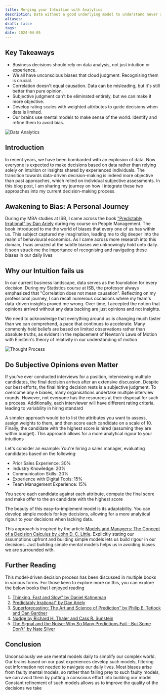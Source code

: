 ```yaml
---
title: Merging your Intuition with Analytics
description: Data without a good underlying model to understand never succeeds. Understand how to develop a mental model for your intituion
aliases: 
draft: false
tags: 
date: 2024-04-05
---
```


## Key Takeaways

- Business decisions should rely on data analysis, not just intuition or experience.
- We all have unconscious biases that cloud judgment. Recognising them is crucial.
- Correlation doesn't equal causation. Data can be misleading, but it's still better than pure opinion.
- Subjective judgment can't be eliminated entirely, but we can make it more objective.
- Develop rating scales with weighted attributes to guide decisions when data is limited.
- Our brains use mental models to make sense of the world. Identify and refine them to avoid bias.

![Data Analytics](https://i.imgur.com/QQfGp5A.png)

## Introduction
In recent years, we have been bombarded with an explosion of data. Now everyone is expected to make decisions based on data rather than relying solely on intuition or insights shared by experienced individuals. The transition towards data-driven decision-making is indeed more objective than past approaches, which relied on individual subjective assessments. In this blog post, I am sharing my journey on how I integrate these two approaches into my current decision-making process.


## Awakening to Bias: A Personal Journey

During my MBA studies at ISB, I came across the book ["Predictably Irrational" by Dan Ariely](https://amzn.to/492HT2M) during my course on People Management. The book introduced to me the world of biases that every one of us has within us. This subject captured my imagination, leading me to dig deeper into the realm of behavioural economics. As I came across more research into this domain, I was amazed at the subtle biases we unknowingly hold onto daily. It soon struck me the importance of recognising and navigating these biases in our daily lives



## Why our Intuition fails us

In our current business landscape, data serves as the foundation for every decision. During my Statistics course at ISB, the professor always emphasized that "Correlation does not mean causation". Reflecting on my professional journey, I can recall numerous occasions where my team's data-driven insights proved me wrong. Over time, I accepted the notion that opinions arrived without any data backing are just opinions and not insights.

We need to acknowledge that everything around us is changing much faster than we can comprehend, a pace that continues to accelerate. Many commonly held beliefs are based on limited observations rather than absolute truths, as evident in the replacement of Newton's Laws of Motion with Einstein's theory of relativity in our understanding of motion


![Thought Process](https://i.imgur.com/sUl7irm.png)

## Do Subjective Opinions even Matter

If you've ever conducted interviews for a position, interviewing multiple candidates, the final decision arrives after an extensive discussion. Despite our best efforts, the final hiring decision rests is a subjective judgment. To overcome any e biases, many organisations undertake multiple interview rounds. However, not everyone has the resources at their disposal for such a process. Additionally, each interviewer will have different rating criteria, leading to variability in hiring standard

A simpler approach would be to list the attributes you want to assess, assign weights to them, and then score each candidate on a scale of 10. Finally, the candidate with the highest score is hired (assuming they are within budget). This approach allows for a more analytical rigour to your intuitions

Let's consider an example: You're hiring a sales manager, evaluating candidates based on the following:

- Prior Sales Experience: 30%
- Industry Knowledge: 20%
- Communication Skills: 20%
- Experience with Digital Tools: 15%
- Team Management Experience: 15%

You score each candidate against each attribute, compute the final score and make offer to the an candidate with the highest score

The beauty of this easy-to-implement model is its adaptability. You can develop simple models for key decisions, allowing for a more analytical rigour to your decisions when lacking data.

This approach is inspired by the article [Models and Managers: The Concept of a Decision Calculus by John D. C. Little](https://pubsonline.informs.org/doi/epdf/10.1287/mnsc.16.8.B466). Explicitly stating our assumptions upfront and building simple models lets us build rigour in our decisions. Just building simple mental models helps us in avoiding biases we are surrounded with.

## Further Reading

This model-driven decision process has been discussed in multiple books in various forms. For those keen to explore more on this, you can explore the below books that I enjoyed reading

1. [Thinking, Fast and Slow" by Daniel Kahneman](https://amzn.to/43lTfOt)
2. [Predictably Irrational" by Dan Ariely](https://amzn.to/492HT2M)
3. [Superforecasting: The Art and Science of Prediction" by Philip E. Tetlock and Dan Gardner](https://amzn.to/4akNzXb)
4. [Nudge by Richard H. Thaler and Cass R. Sunstein](https://amzn.to/49YDf7f)
5. [The Signal and the Noise: Why So Many Predictions Fail – But Some Don't" by Nate Silver](https://amzn.to/4ckfxUF)

## **Conclusion**

Unconsciously we use mental models daily to simplify our complex world. Our brains based on our past experiences develop such models, filtering out information not needed to navigate our daily lives. Most biases arise from faulty mental models, so rather than falling prey to such faulty models, we can avoid them by putting a conscious effort into building our model. Constant refinement of such models allows us to improve the quality of the decisions we take
